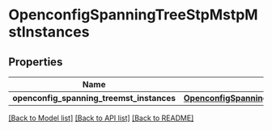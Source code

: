 # OpenconfigSpanningTreeStpMstpMstInstances

## Properties
Name | Type | Description | Notes
------------ | ------------- | ------------- | -------------
**openconfig_spanning_treemst_instances** | [**OpenconfigSpanningTreeStpOpenconfigspanningtreestpMstpMstinstances**](OpenconfigSpanningTreeStpOpenconfigspanningtreestpMstpMstinstances.md) |  | [optional] 

[[Back to Model list]](../README.md#documentation-for-models) [[Back to API list]](../README.md#documentation-for-api-endpoints) [[Back to README]](../README.md)


